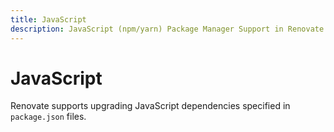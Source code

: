 ```yaml
---
title: JavaScript
description: JavaScript (npm/yarn) Package Manager Support in Renovate
---
```


# JavaScript

Renovate supports upgrading JavaScript dependencies specified in `package.json` files.
